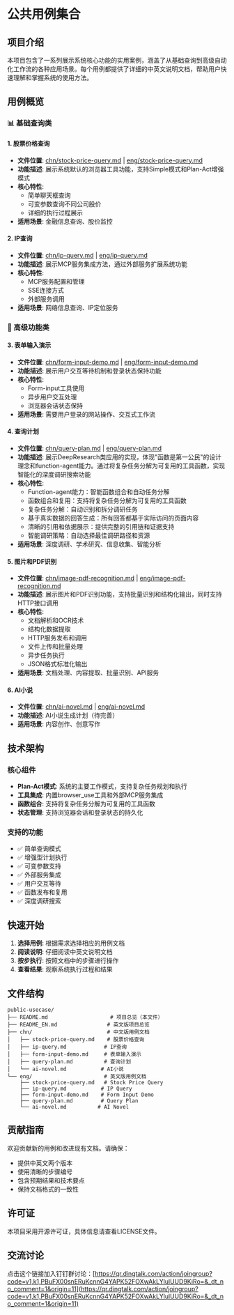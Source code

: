 # 公共用例集合

## 项目介绍

本项目包含了一系列展示系统核心功能的实用案例，涵盖了从基础查询到高级自动化工作流的各种应用场景。每个用例都提供了详细的中英文说明文档，帮助用户快速理解和掌握系统的使用方法。

## 用例概览

### 📊 基础查询类

#### 1. 股票价格查询
- **文件位置**: [chn/stock-price-query.md](chn/stock-price-query.md) | [eng/stock-price-query.md](eng/stock-price-query.md)
- **功能描述**: 展示系统默认的浏览器工具功能，支持Simple模式和Plan-Act增强模式
- **核心特性**: 
  - 简单聊天框查询
  - 可变参数查询不同公司股价
  - 详细的执行过程展示
- **适用场景**: 金融信息查询、股价监控

#### 2. IP查询
- **文件位置**: [chn/ip-query.md](chn/ip-query.md) | [eng/ip-query.md](eng/ip-query.md)
- **功能描述**: 展示MCP服务集成方法，通过外部服务扩展系统功能
- **核心特性**:
  - MCP服务配置和管理
  - SSE连接方式
  - 外部服务调用
- **适用场景**: 网络信息查询、IP定位服务

### 🔧 高级功能类

#### 3. 表单输入演示
- **文件位置**: [chn/form-input-demo.md](chn/form-input-demo.md) | [eng/form-input-demo.md](eng/form-input-demo.md)
- **功能描述**: 展示用户交互等待机制和登录状态保持功能
- **核心特性**:
  - Form-input工具使用
  - 异步用户交互处理
  - 浏览器会话状态保持
- **适用场景**: 需要用户登录的网站操作、交互式工作流

#### 4. 查询计划
- **文件位置**: [chn/query-plan.md](chn/query-plan.md) | [eng/query-plan.md](eng/query-plan.md)
- **功能描述**: 展示DeepResearch类应用的实现，体现"函数是第一公民"的设计理念和function-agent能力。通过将复杂任务分解为可复用的工具函数，实现智能化的深度调研搜索功能
- **核心特性**:
  - Function-agent能力：智能函数组合和自动任务分解
  - 函数组合和复用：支持将复杂任务分解为可复用的工具函数
  - 复杂任务分解：自动识别和拆分调研任务
  - 基于真实数据的回答生成：所有回答都基于实际访问的页面内容
  - 清晰的引用和依据展示：提供完整的引用链和证据支持
  - 智能调研策略：自动选择最佳调研路径和资源
- **适用场景**: 深度调研、学术研究、信息收集、智能分析

#### 5. 图片和PDF识别
- **文件位置**: [chn/image-pdf-recognition.md](chn/image-pdf-recognition.md) | [eng/image-pdf-recognition.md](eng/image-pdf-recognition.md)
- **功能描述**: 展示图片和PDF识别功能，支持批量识别和结构化输出，同时支持HTTP接口调用
- **核心特性**:
  - 文档解析和OCR技术
  - 结构化数据提取
  - HTTP服务发布和调用
  - 文件上传和批量处理
  - 异步任务执行
  - JSON格式标准化输出
- **适用场景**: 文档处理、内容提取、批量识别、API服务

#### 6. AI小说
- **文件位置**: [chn/ai-novel.md](chn/ai-novel.md) | [eng/ai-novel.md](eng/ai-novel.md)
- **功能描述**: AI小说生成计划（待完善）
- **适用场景**: 内容创作、创意写作

## 技术架构

### 核心组件
- **Plan-Act模式**: 系统的主要工作模式，支持复杂任务规划和执行
- **工具集成**: 内置browser_use工具和外部MCP服务集成
- **函数组合**: 支持将复杂任务分解为可复用的工具函数
- **状态管理**: 支持浏览器会话和登录状态的持久化

### 支持的功能
- ✅ 简单查询模式
- ✅ 增强型计划执行
- ✅ 可变参数支持
- ✅ 外部服务集成
- ✅ 用户交互等待
- ✅ 函数发布和复用
- ✅ 深度调研搜索

## 快速开始

1. **选择用例**: 根据需求选择相应的用例文档
2. **阅读说明**: 仔细阅读中英文说明文档
3. **按步执行**: 按照文档中的步骤进行操作
4. **查看结果**: 观察系统执行过程和结果

## 文件结构

```
public-usecase/
├── README.md                    # 项目总览（本文件）
├── README_EN.md                # 英文版项目总览
├── chn/                        # 中文版用例文档
│   ├── stock-price-query.md    # 股票价格查询
│   ├── ip-query.md            # IP查询
│   ├── form-input-demo.md     # 表单输入演示
│   ├── query-plan.md          # 查询计划
│   └── ai-novel.md           # AI小说
└── eng/                       # 英文版用例文档
    ├── stock-price-query.md   # Stock Price Query
    ├── ip-query.md           # IP Query
    ├── form-input-demo.md    # Form Input Demo
    ├── query-plan.md         # Query Plan
    └── ai-novel.md          # AI Novel
```

## 贡献指南

欢迎贡献新的用例和改进现有文档。请确保：
- 提供中英文两个版本
- 使用清晰的步骤编号
- 包含预期结果和技术要点
- 保持文档格式的一致性

## 许可证

本项目采用开源许可证，具体信息请查看LICENSE文件。

## 交流讨论

点击这个链接加入钉钉群讨论：[https://qr.dingtalk.com/action/joingroup?code=v1,k1,PBuFX00snERuKcnnG4YAPK52FOXwAkLYlulUUD9KiRo=&_dt_no_comment=1&origin=11](https://qr.dingtalk.com/action/joingroup?code=v1,k1,PBuFX00snERuKcnnG4YAPK52FOXwAkLYlulUUD9KiRo=&_dt_no_comment=1&origin=11)